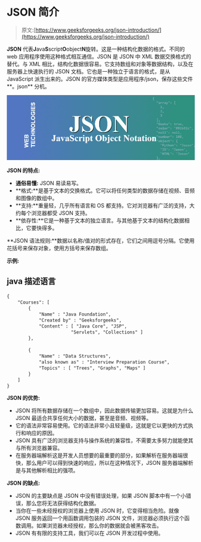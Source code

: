 # JSON 简介

> 原文:[https://www.geeksforgeeks.org/json-introduction/](https://www.geeksforgeeks.org/json-introduction/)

**JSON** 代表**J**ava**S**script**O**object**N**旋转。这是一种结构化数据的格式。不同的 web 应用程序使用这种格式相互通信。JSON 是 JSON 中 XML 数据交换格式的替代。与 XML 相比，结构化数据很容易。它支持数组和对象等数据结构，以及在服务器上快速执行的 JSON 文档。它也是一种独立于语言的格式，是从 JavaScript 派生出来的。JSON 的官方媒体类型是应用程序/json，保存这些文件**。json** 分机。

![JSON Introduction](img/082c230dd8e123f4b1267fc77e362ece.png)

**JSON 的特点:**

*   **通俗易懂:** JSON 易读易写。
*   **格式:**是基于文本的交换格式。它可以将任何类型的数据存储在视频、音频和图像的数组中。
*   **支持:**重量轻，几乎所有语言和 OS 都支持。它对浏览器有广泛的支持，大约每个浏览器都受 JSON 支持。
*   **依存性:**它是一种基于文本的独立语言。与其他基于文本的结构化数据相比，它要快得多。

**JSON 语法规则:**数据以名称/值对的形式存在，它们之间用逗号分隔。它使用花括号来保存对象，使用方括号来保存数组。

**示例:**

## java 描述语言

```
{
    "Courses": [
        {
            "Name" : "Java Foundation",
            "Created by" : "Geeksforgeeks",
            "Content" : [ "Java Core", "JSP",
                        "Servlets", "Collections" ]
        },

        {
            "Name" : "Data Structures",
            "also known as" : "Interview Preparation Course",
            "Topics" : [ "Trees", "Graphs", "Maps" ]
        }
    ]
}
```

**JSON 的优势:**

*   JSON 将所有数据存储在一个数组中，因此数据传输更加容易。这就是为什么 JSON 最适合共享任何大小的数据，甚至是音频、视频等。
*   它的语法非常容易使用。它的语法非常小且轻量级，这就是它以更快的方式执行和响应的原因。
*   JSON 具有广泛的浏览器支持与操作系统的兼容性，不需要太多努力就能使其与所有浏览器兼容。
*   在服务器端解析这是开发人员想要的最重要的部分，如果解析在服务器端很快，那么用户可以得到快速的响应，所以在这种情况下，JSON 服务器端解析是与其他解析相比的强项。

**JSON 的缺点:**

*   JSON 的主要缺点是 JSON 中没有错误处理，如果 JSON 脚本中有一个小错误，那么您将无法获得结构化数据。
*   当你在一些未经授权的浏览器上使用 JSON 时，它变得相当危险。就像 JSON 服务返回一个用函数调用包装的 JSON 文件，浏览器必须执行这个函数调用。如果浏览器未经授权，那么你的数据就会被黑客攻击。
*   JSON 有有限的支持工具，我们可以在 JSON 开发过程中使用。